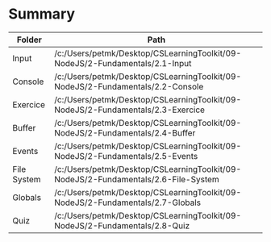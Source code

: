 # Summary

| Folder      | Path                                              |
|--------------|---------------------------------------------------|
| Input | /c:/Users/petmk/Desktop/CSLearningToolkit/09-NodeJS/2-Fundamentals/2.1-Input |
| Console | /c:/Users/petmk/Desktop/CSLearningToolkit/09-NodeJS/2-Fundamentals/2.2-Console |
| Exercice | /c:/Users/petmk/Desktop/CSLearningToolkit/09-NodeJS/2-Fundamentals/2.3-Exercice |
| Buffer | /c:/Users/petmk/Desktop/CSLearningToolkit/09-NodeJS/2-Fundamentals/2.4-Buffer |
| Events | /c:/Users/petmk/Desktop/CSLearningToolkit/09-NodeJS/2-Fundamentals/2.5-Events |
| File System | /c:/Users/petmk/Desktop/CSLearningToolkit/09-NodeJS/2-Fundamentals/2.6-File-System |
| Globals | /c:/Users/petmk/Desktop/CSLearningToolkit/09-NodeJS/2-Fundamentals/2.7-Globals |
| Quiz | /c:/Users/petmk/Desktop/CSLearningToolkit/09-NodeJS/2-Fundamentals/2.8-Quiz |
